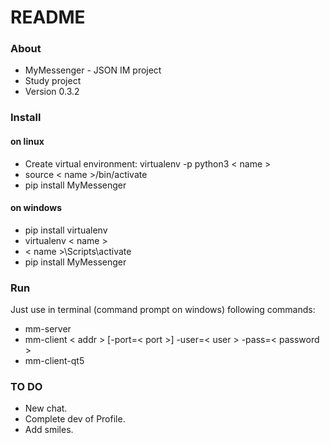 # README #

### About ###

* MyMessenger - JSON IM project
* Study project
* Version 0.3.2

### Install ###

#### on linux ####
* Create virtual environment: virtualenv -p python3 < name >
* source < name >/bin/activate
* pip install MyMessenger

#### on windows ####
* pip install virtualenv
* virtualenv < name >
* < name >\Scripts\activate
* pip install MyMessenger

### Run ###

Just use in terminal (command prompt on windows) following commands:
* mm-server
* mm-client < addr > [-port=< port >] -user=< user > -pass=< password >
* mm-client-qt5

### TO DO ###

* New chat.
* Complete dev of Profile.
* Add smiles.
